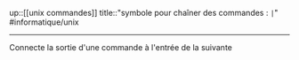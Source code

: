 up::[[unix commandes]]
title::"symbole pour chaîner des commandes : `|`"
#informatique/unix

----
Connecte la sortie d'une commande à l'entrée de la suivante



